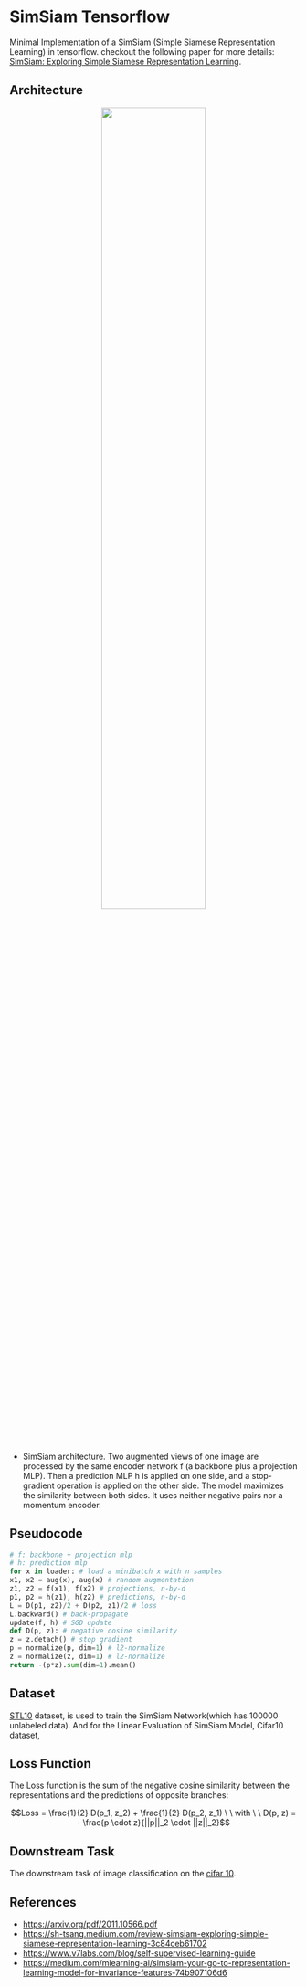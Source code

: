 # SimSiam Tensorflow

Minimal Implementation of a SimSiam (Simple Siamese Representation Learning) in tensorflow. checkout the  following paper for more details: [SimSiam: Exploring Simple Siamese Representation Learning](https://arxiv.org/abs/2011.10566). 


## Architecture

<div align="center">
  <img src="https://user-images.githubusercontent.com/91251307/215079798-efccb85b-a52a-4214-8792-5b13cb2af541.png" width="60%"/>
</div>

 - SimSiam architecture. Two augmented views of one
image are processed by the same encoder network f (a backbone
plus a projection MLP). Then a prediction MLP h is applied on one
side, and a stop-gradient operation is applied on the other side. The
model maximizes the similarity between both sides. It uses neither
negative pairs nor a momentum encoder.

## Pseudocode
```python
# f: backbone + projection mlp
# h: prediction mlp
for x in loader: # load a minibatch x with n samples
x1, x2 = aug(x), aug(x) # random augmentation
z1, z2 = f(x1), f(x2) # projections, n-by-d
p1, p2 = h(z1), h(z2) # predictions, n-by-d
L = D(p1, z2)/2 + D(p2, z1)/2 # loss
L.backward() # back-propagate
update(f, h) # SGD update
def D(p, z): # negative cosine similarity
z = z.detach() # stop gradient
p = normalize(p, dim=1) # l2-normalize
z = normalize(z, dim=1) # l2-normalize
return -(p*z).sum(dim=1).mean()
```

## Dataset
[STL10](https://www.kaggle.com/jessicali9530/stl10) dataset, is used to train the SimSiam Network(which has 100000 unlabeled data). And for the Linear Evaluation of SimSiam Model, Cifar10 dataset,

## Loss Function

The Loss function is the sum of the negative cosine similarity between the representations and the predictions of opposite branches:

$$Loss = \frac{1}{2} D(p_1, z_2) +  \frac{1}{2} D(p_2, z_1) \ \ with \ \ D(p, z) = - \frac{p \cdot z}{||p||_2 \cdot ||z||_2}$$


## Downstream Task

The downstream task of image classification on the [cifar 10](https://www.kaggle.com/c/cifar-10).

## References
- https://arxiv.org/pdf/2011.10566.pdf
- https://sh-tsang.medium.com/review-simsiam-exploring-simple-siamese-representation-learning-3c84ceb61702
- https://www.v7labs.com/blog/self-supervised-learning-guide
- https://medium.com/mlearning-ai/simsiam-your-go-to-representation-learning-model-for-invariance-features-74b907106d6
